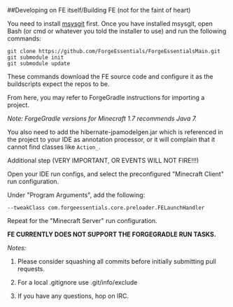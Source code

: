 ##Developing on FE itself/Building FE (not for the faint of heart)


You need to install [msysgit](http://git-scm.com/) first. Once you have installed msysgit, open Bash (or cmd or whatever you told the installer to use) and run the following commands:

    git clone https://github.com/ForgeEssentials/ForgeEssentialsMain.git
    git submodule init
    git submodule update
    
These commands download the FE source code and configure it as the buildscripts expect the repos to be.

From here, you may refer to ForgeGradle instructions for importing a project.

*Note: ForgeGradle versions for Minecraft 1.7 recommends Java 7.*

You also need to add the hibernate-jpamodelgen.jar which is referenced in the project to your IDE as annotation processor, or it will complain that it cannot find classes like `Action_`.

Additional step (VERY IMPORTANT, OR EVENTS WILL NOT FIRE!!!)

Open your IDE run configs, and select the preconfigured "Minecraft Client" run configuration.

Under "Program Arguments", add the following:

    --tweakClass com.forgeessentials.core.preloader.FELaunchHandler

Repeat for the "Minecraft Server" run configuration.

**FE CURRENTLY DOES NOT SUPPORT THE FORGEGRADLE RUN TASKS.**

*Notes:*
1. Please consider squashing all commits before initially submitting pull requests.

2. For a local .gitignore use .git/info/exclude

3. If you have any questions, hop on IRC.
